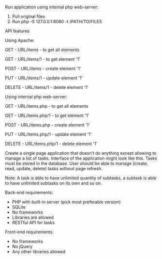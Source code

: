Run application using internal php web-server:
   1. Pull original files
   2. Run php -S 127.0.0.1:8080 -t /PATH/TO/FILES
   
API features

 Using Apache:
  
  GET - URL/items   - to get all elements

  GET - URL/items/1 - to get element '1'

  POST - URL/items  - create element '1'

  PUT - URL/items/1 - update element '1'

  DELETE - URL/items/1 - delete element '1'

 Using internal php web-server:
  
  GET - URL/items.php   - to get all elements

  GET - URL/items.php/1 - to get element '1'

  POST - URL/items.php  - create element '1'

  PUT - URL/items.php/1 - update element '1'

  DELETE - URL/items.php/1 - delete element '1'


Create a single page application that doesn’t do anything except allowing to manage a list of tasks. Interface of the application might look like this. Tasks must be stored in the database. User should be able to manage (create, read, update, delete) tasks without page refresh.

Note: A task is able to have unlimited quantity of subtasks, a subtask is able to have unlimited subtasks on its own and so on.

Back-end requirements:
 - PHP with built-in server (pick most preferable version)
 - SQLite
 - No frameworks
 - Libraries are allowed
 - RESTful API for tasks

Front-end requirements:
 - No frameworks
 - No jQuery
 - Any other libraries allowed
